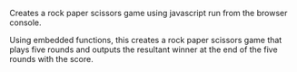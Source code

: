 Creates a rock paper scissors game using javascript run from the browser console. 

Using embedded functions, this creates a rock paper scissors game that plays five rounds
and outputs the resultant winner at the end of the five rounds with the score. 
